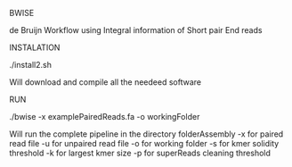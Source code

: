 BWISE 

de Bruijn Workflow using Integral information of Short pair End reads

INSTALATION

./install2.sh

Will download and compile all the needeed software


RUN

./bwise -x examplePairedReads.fa -o workingFolder

Will run the complete pipeline in the directory folderAssembly
-x for paired read file
-u for unpaired read file
-o for working folder
-s for kmer solidity threshold
-k for largest kmer size
-p for superReads cleaning threshold

